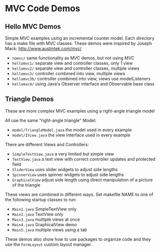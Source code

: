 # MVC Code Demos

## Hello MVC Demos

Simple MVC examples using an incremental counter model. Each directory has a make file with MVC classes. These demos were inspired by Joseph Mack: http://www.austintek.com/mvc/ 

* `nomvc/` same functionality as MVC demos, but not using MVC
* `hellomvc1/` separate view and controller classes, only 1 view
* `hellomvc2/` separate view and controller classes, multiple views
* `hellomvc3/` controller combined into view, multiple views
* `hellomvc3b/` controller combined into view, views use modelListeners
* `hellomvc4/` using Java's Observer interface and Observable base class

## Triangle Demos

These are more complex MVC examples using a right-angle triangle model

All use the same "right-angle triangle" Model:

* `model/TriangleModel.java` the model used in every example
* `model/IView.java` the view interface used in every example

There are different Views and Controllers:

* `SimpleTextView.java` a very limited but simple view 
* `TextView.java` a text view with correct controller updates and protected field
* `SliderView` uses slider widgets to adjust side lengths
* `SpinnerView` uses spinner widgets to adjust side lengths 
* `GraphicalView` adjust side length using direct manipulation of a picture of the triangle

These views are combined in different ways. Set makefile NAME to one of the following startup classes to run:

* `Main1.java`			SimpleTextView only
* `Main2.java`			TextView only
* `Main3.java`			multiple views at once
* `Main4.java`			GraphicalView demo
* `Main5.java` 			multiple views using a tab

These demos also show how to use packages to organize code and they use the `FormLayout` custom layout manager.